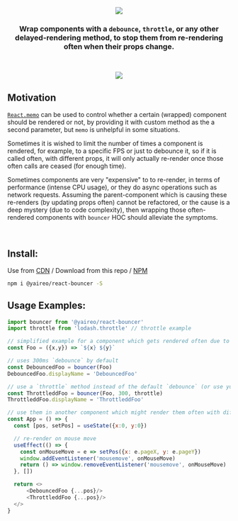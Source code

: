 <p align="center">
  <a href="https://codesandbox.io/s/react-debounced-component-9dboeo?file=/src/App.js">
    <img src="readme-header.svg"/ >
  </a>
</p>

<h3 align="center">Wrap components with a <code>debounce</code>, <code>throttle</code>, or any other delayed-rendering method, to stop them from re-rendering often when their props change.</h3>

<br>
<p align="center">
  <a href="https://codesandbox.io/s/react-debounced-component-9dboeo?file=/src/App.js">
    <img src='react-bouncer.apng'/>
  </a>
</p>

## Motivation
[`React.memo`](https://reactjs.org/docs/react-api.html#reactmemo) can be used to control whether a certain (wrapped) component should be rendered or not,
by providing it with custom method as the a second parameter, but `memo` is unhelpful in some situations.

Sometimes it is wished to limit the number of times a component is rendered, for example, to a specific FPS or just to debounce it, so if it is called often,
with different props, it will only actually re-render once those often calls are ceased (for enough time).

Sometimes components are very "expensive" to to re-render, in terms of performance (intense CPU usage), or they do async operations such as network requests.
Assuming the parent-component which is causing these re-renders (by updating props often) cannot be refactored, or the cause is a deep mystery (due to code complexity),
then wrapping those often-rendered components with `bouncer` HOC should alleviate the symptoms.

<br>

## Install:

Use from [CDN](https://unpkg.com/@yaireo/react-bouncer) / Download from this repo / [NPM](https://www.npmjs.com/package/@yaireo/react-bouncer)

```bash
npm i @yaireo/react-bouncer -S
```

## Usage Examples:

```js
import bouncer from '@yaireo/react-bouncer'
import throttle from 'lodash.throttle' // throttle example

// simplified example for a component which gets rendered often due to props change
const Foo = ({x,y}) => `${x} ${y}`

// uses 300ms `debounce` by default
const DebouncedFoo = bouncer(Foo)
DebouncedFoo.displayName = 'DebouncedFoo'

// use a `throttle` method instead of the default `debounce` (or use your own custom one)
const ThrottleddFoo = bouncer(Foo, 300, throttle)
ThrottleddFoo.displayName = 'ThrottleddFoo'

// use them in another component which might render them often with different props
const App = () => {
  const [pos, setPos] = useState({x:0, y:0})

  // re-render on mouse move
  useEffect(() => {
    const onMouseMove = e => setPos({x: e.pageX, y: e.pageY})
    window.addEventListener('mousemove', onMouseMove)
    return () => window.removeEventListener('mousemove', onMouseMove)
  }, [])

  return <>
      <DebouncedFoo {...pos}/>
      <ThrottleddFoo {...pos}/>
  </>
}
```


